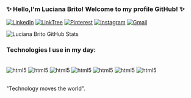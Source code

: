 ### ✨ Hello,I'm Luciana Brito! Welcome to my profile GitHub! ✨

[![LinkedIn](https://img.shields.io/badge/LinkedIn-0077B5?style=for-the-badge&logo=linkedin&logoColor=white)](https://www.linkedin.com/in/luciana-brito-60a307237/)
[![LinkTree](https://img.shields.io/badge/linktree-39E09B?style=for-the-badge&logo=linktree&logoColor=white)](https://linktr.ee/TeacherLucianaBrito)
[![Pinterest](https://img.shields.io/badge/Pinterest-%23E60023.svg?&style=for-the-badge&logo=Pinterest&logoColor=white)](https://br.pinterest.com/lucianasbrito/)
[![Instagram](https://img.shields.io/badge/Instagram-E4405F?style=for-the-badge&logo=instagram&logoColor=white)](https://www.instagram.com/_lucianabritto/)
[![Gmail](https://img.shields.io/badge/Gmail-D14836?style=for-the-badge&logo=gmail&logoColor=white)](lucianabritodev@gmail.com)

![Luciana Brito GitHub Stats](https://github-readme-stats.vercel.app/api?username=LucianaBritoDev&show_icons=true&theme=dracula)


### Technologies I use in my day:

<div style="display: inline_block"><br/>
<img align="center" alt="html5" src="https://img.shields.io/badge/HTML5-E34F26?style=for-the-badge&logo=html5&logoColor=white" />
<img align="center" alt="html5" src="https://img.shields.io/badge/CSS-239120?&style=for-the-badge&logo=css3&logoColor=white" />
<img align="center" alt="html5" src="https://img.shields.io/badge/JavaScript-323330?style=for-the-badge&logo=javascript&logoColor=F7DF1E" />
<img align="center" alt="html5" src="https://img.shields.io/badge/Node.js-43853D?style=for-the-badge&logo=node.js&logoColor=white" />
<img align="center" alt="html5" src="https://img.shields.io/badge/React-20232A?style=for-the-badge&logo=react&logoColor=61DAFB" />
<img align="center" alt="html5" src="https://img.shields.io/badge/MongoDB-4EA94B?style=for-the-badge&logo=mongodb&logoColor=white" />
<img align="center" alt="html5" src="https://img.shields.io/badge/Udemy-EC5252?style=for-the-badge&logo=Udemy&logoColor=white" />
</div><br/>


"Technology moves the world". 

